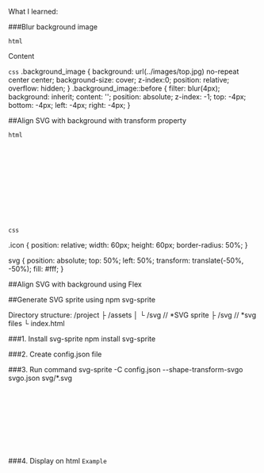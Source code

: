 What I learned:

###Blur background image

`html`
<div class="background_image">
Content
</div>

`css`
.background_image {
    background: url(../images/top.jpg) no-repeat center center;
    background-size: cover;
    z-index:0;
    position: relative;
    overflow: hidden; 
}
.background_image::before {
    filter: blur(4px);
    background: inherit;
    content: '';
    position: absolute;
    z-index: -1;
    top: -4px;
    bottom: -4px;
    left: -4px;
    right: -4px;
}


##Align SVG with background with transform property

`html`
<div class="icon">
    <svg role="img">
            <use xlink:href="sprite.svg"></use>
    </svg>                                
</div>

`css`

.icon {
    position: relative;
    width: 60px;
    height: 60px;
    border-radius: 50%;
}

svg {
    position: absolute;
    top: 50%;
    left: 50%;
    transform: translate(-50%, -50%);
    fill: #fff;
}

##Align SVG with background using Flex


##Generate SVG sprite using npm svg-sprite

Directory structure:
/project
├ /assets
│ └ /svg // *SVG sprite
├ /svg  // *svg files
└ index.html

###1. Install svg-sprite
npm install svg-sprite

###2. Create config.json file


###3. Run command
svg-sprite -C config.json --shape-transform-svgo svgo.json svg/*.svg

###4. Display on html
`Example`
<svg class="logo" role="img">
  <use xlink:href="/assets/svg/sprite.svg#nameOfSVGfile"></use>
</svg>
